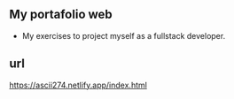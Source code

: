 ## My portafolio web

- My exercises to project myself as a fullstack developer.


## url

https://ascii274.netlify.app/index.html
